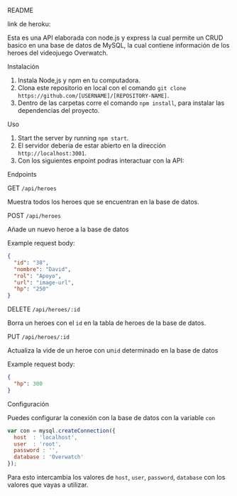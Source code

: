 README

link de heroku: 


Esta es una API elaborada con node.js y express la cual permite un CRUD basico en una base de datos de MySQL, la cual contiene información de los heroes del videojuego Overwatch.

Instalación

1. Instala Node,js y npm en tu computadora.
2. Clona este repositorio en local con el comando `git clone https://github.com/[USERNAME]/[REPOSITORY-NAME]`.
3. Dentro de las carpetas corre el comando `npm install`, para instalar las dependencias del proyecto.

Uso

1. Start the server by running `npm start`.
2. El servidor deberia de estar abierto en la dirección `http://localhost:3001`.
3. Con los siguientes enpoint podras interactuar con la API:

Endpoints

GET `/api/heroes`

Muestra todos los heroes que se encuentran en la base de datos.


POST `/api/heroes`

Añade un nuevo heroe a la base de datos

Example request body:

```json
{
  "id": "38",
  "nombre": "David",
  "rol": "Apoyo",
  "url": "image-url",
  "hp": "250"
}
```

DELETE `/api/heroes/:id`

Borra un heroes con el `id` en la tabla de heroes de la base de datos.

PUT `/api/heroes/:id`

Actualiza la vide de un heroe con un`id` determinado en la base de datos

Example request body:

```json
{
  "hp": 300
}
```

Configuración

Puedes configurar la conexión con la base de datos con la variable `con`

```javascript
var con = mysql.createConnection({
  host 	: 'localhost',
  user 	: 'root',
  password : '',
  database : 'Overwatch'
});
```

Para esto intercambia los valores de `host`, `user`, `password`, `database` con los valores que vayas a utilizar.

